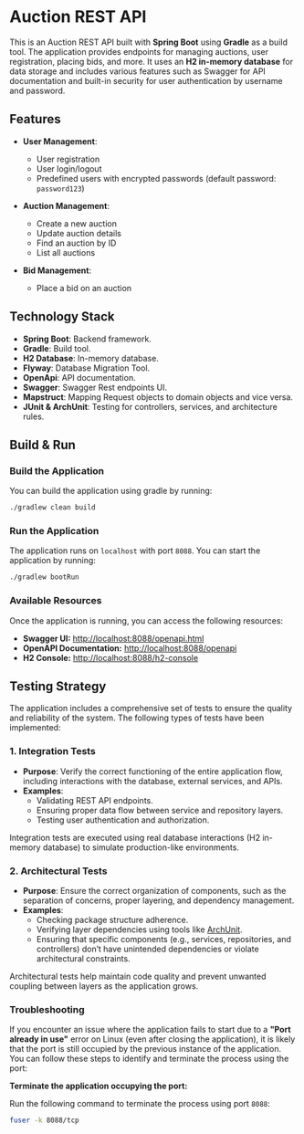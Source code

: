 # Auction REST API

This is an Auction REST API built with **Spring Boot** using **Gradle** as a build tool.
The application provides endpoints for managing auctions, user registration, placing bids, and more.
It uses an **H2 in-memory database** for data storage and includes various features
such as Swagger for API documentation and built-in security for user authentication by username and password.

## Features

- **User Management**:
    - User registration
    - User login/logout
    - Predefined users with encrypted passwords (default password: `password123`)

- **Auction Management**:
    - Create a new auction
    - Update auction details
    - Find an auction by ID
    - List all auctions

- **Bid Management**:
    - Place a bid on an auction

## Technology Stack
- **Spring Boot**: Backend framework.
- **Gradle**: Build tool.
- **H2 Database**: In-memory database.
- **Flyway**: Database Migration Tool.
- **OpenApi**: API documentation.
- **Swagger**: Swagger Rest endpoints UI.
- **Mapstruct**: Mapping Request objects to domain objects and vice versa.
- **JUnit & ArchUnit**: Testing for controllers, services, and architecture rules.

## Build & Run

### Build the Application

You can build the application using gradle by running:

```bash
./gradlew clean build
```

### Run the Application

The application runs on `localhost` with port `8088`. You can start the application by running:

```bash
./gradlew bootRun
```
### Available Resources

Once the application is running, you can access the following resources:

- **Swagger UI:** [http://localhost:8088/openapi.html](http://localhost:8088/openapi.html)
- **OpenAPI Documentation:** [http://localhost:8088/openapi](http://localhost:8088/openapi)
- **H2 Console:** [http://localhost:8088/h2-console](http://localhost:8088/h2-console)

## Testing Strategy

The application includes a comprehensive set of tests to ensure the quality and reliability of the system. The following types of tests have been implemented:

### 1. **Integration Tests**

- **Purpose**: Verify the correct functioning of the entire application flow, including interactions with the database, external services, and APIs.
- **Examples**:
  - Validating REST API endpoints.
  - Ensuring proper data flow between service and repository layers.
  - Testing user authentication and authorization.

Integration tests are executed using real database interactions (H2 in-memory database) to simulate production-like environments.

### 2. **Architectural Tests**

- **Purpose**: Ensure the correct organization of components, such as the separation of concerns, proper layering, and dependency management.
- **Examples**:
  - Checking package structure adherence.
  - Verifying layer dependencies using tools like [ArchUnit](https://github.com/TNG/ArchUnit).
  - Ensuring that specific components (e.g., services, repositories, and controllers) don’t have unintended dependencies or violate architectural constraints.

Architectural tests help maintain code quality and prevent unwanted coupling between layers as the application grows.

### Troubleshooting

If you encounter an issue where the application fails to start due to a **"Port already in use"** error on Linux (even after closing the application), it is likely that the port is still occupied by the previous instance of the application. You can follow these steps to identify and terminate the process using the port:

**Terminate the  application occupying the port:**

   Run the following command to terminate the process using port `8088`:

   ```bash
   fuser -k 8088/tcp
   ```

